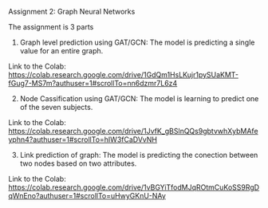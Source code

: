 Assignment 2: Graph Neural Networks

The assignment is 3 parts

1) Graph level prediction using GAT/GCN: The model is predicting a single value for an entire graph.

Link to the Colab: https://colab.research.google.com/drive/1GdQm1HsLKujr1pySUaKMT-fGug7-MS7m?authuser=1#scrollTo=nn6dzmr7L6z4

2) Node Cassification using GAT/GCN: The model is learning to predict one of the seven subjects.

Link to the Colab: https://colab.research.google.com/drive/1JvfK_gBSlnQQs9gbtvwhXybMAfeyphn4?authuser=1#scrollTo=hIW3fCaDVvNH

3) Link prediction of graph: The model is predicting the conection between two nodes based on two attributes.

Link to the Colab: https://colab.research.google.com/drive/1vBGYiTfodMJqROtmCuKoSS9RgDqWnEno?authuser=1#scrollTo=uHwyGKnU-NAy
